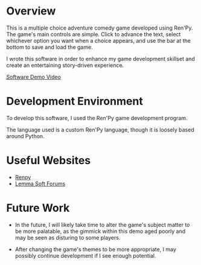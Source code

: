 # Overview

This is a multiple choice adventure comedy game developed using Ren'Py. The game's main controls are simple. Click to advance the text, select whichever option you want when a choice appears, and use the bar at the bottom to save and load the game.

I wrote this software in order to enhance my game development skillset and create an entertaining story-driven experience.

[Software Demo Video](http://youtube.link.goes.here)

# Development Environment

To develop this software, I used the Ren'Py game development program.

The language used is a custom Ren'Py language, though it is loosely based around Python.

# Useful Websites

* [Renpy](https://www.renpy.org/)
* [Lemma Soft Forums](https://lemmasoft.renai.us/forums/)

# Future Work

* In the future, I will likely take time to alter the game's subject matter to be more palatable, as the gimmick within this demo aged poorly and may be seen as disturing to some players.

* After changing the game's themes to be more appropriate, I may possibly continue development if I see enough potential.